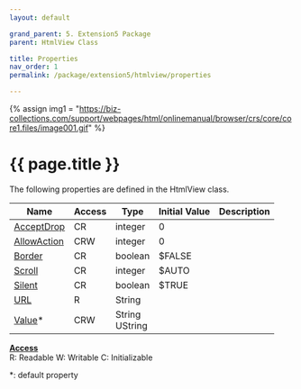 ```yaml
---
layout: default

grand_parent: 5. Extension5 Package
parent: HtmlView Class

title: Properties
nav_order: 1
permalink: /package/extension5/htmlview/properties

---
```

{% assign img1 = "https://biz-collections.com/support/webpages/html/onlinemanual/browser/crs/core/core1.files/image001.gif" %}


# {{ page.title }}

The following properties are defined in the HtmlView class.

|Name       | Access | Type   | Initial Value | Description   |
|----------	|--------|--------|---------------|---------|
|[AcceptDrop](/package/extension5/htmlview/properties/acceptdrop) | CR | integer | 0 | |
|[AllowAction](/package/extension5/htmlview/properties/allowaction) | CRW | integer | 0 | |
|[Border](/package/extension5/htmlview/properties/border) | CR | boolean | $FALSE | |
|[Scroll](/package/extension5/htmlview/properties/scroll) | CR | integer | $AUTO | |
|[Silent](/package/extension5/htmlview/properties/silent) | CR | boolean | $TRUE | |
|[URL](/package/extension5/htmlview/properties/url) | R | String |  | |
|[Value](/package/extension5/htmlview/properties/value)* | CRW | String<br>UString |  | |

<u><b>Access</b></u><br>
R: Readable
W: Writable
C: Initializable

*: default property